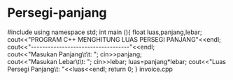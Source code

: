# Persegi-panjang
#include <iostream> 
using namespace std;
int main (){
float luas,panjang,lebar; 
cout<<"PROGRAM C++ MENGHITUNG LUAS PERSEGI PANJANG"<<endl; 
cout<<"-----------------------------------"<<endl; 	
cout<<"Masukan Panjang\t\t: "; 	cin>>panjang; 	
cout<<"Masukan Lebar\t\t: "; 
cin>>lebar; 	luas=panjang*lebar; 	cout<<"Luas Persegi Panjang\t: "<<luas<<endl; 	return 0; }
invoice.cpp
